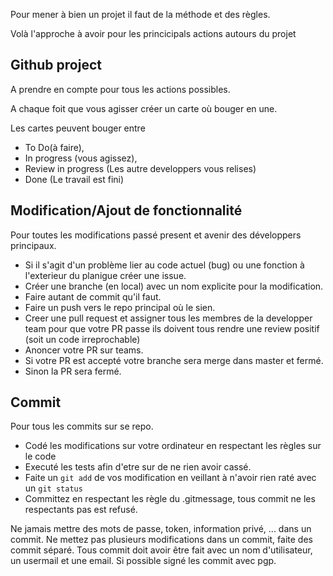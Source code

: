 Pour mener à bien un projet il faut de la méthode et des règles.

Volà l'approche à avoir pour les princicipals actions autours du projet

## Github project

A prendre en compte pour tous les actions possibles.

A chaque foit que vous agisser créer un carte où bouger en une.

Les cartes peuvent bouger entre

- To Do(à faire),
- In progress (vous agissez),
- Review in progress (Les autre developpers vous relises)
- Done (Le travail est fini)


## Modification/Ajout de fonctionnalité

Pour toutes les modifications passé present et avenir des développers principaux.
- Si il s'agit d'un problème lier au code actuel (bug) ou une fonction à l'exterieur du planigue créer une issue.
- Créer une branche (en local) avec un nom explicite pour la modification.
- Faire autant de commit qu'il faut.
- Faire un push vers le repo principal où le sien.
- Creer une pull request et assigner tous les membres de la developper team
 pour que votre PR passe ils doivent tous rendre une review positif (soit un code irreprochable)
- Anoncer votre PR sur teams.
- Si votre PR est accepté votre branche sera merge dans master et fermé.
- Sinon la PR sera fermé.

## Commit

Pour tous les commits sur se repo.

- Codé les modifications sur votre ordinateur en respectant les règles sur le code
- Executé les tests afin d'etre sur de ne rien avoir cassé.
- Faite un ```git add``` de vos modification en veillant à n'avoir rien raté avec un ```git status```
- Committez en respectant les règle du .gitmessage, tous commit ne les respectants pas est refusé.

Ne jamais mettre des mots de passe, token, information privé, ... dans un commit.
Ne mettez pas plusieurs modifications dans un commit, faite des commit séparé.
Tous commit doit avoir être fait avec un nom d'utilisateur, un usermail et une email.
Si possible signé les commit avec pgp.


